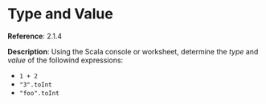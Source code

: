 # Type and Value

**Reference**: 2.1.4

**Description**: Using the Scala console or worksheet, determine the *type* and *value* of the followind expressions:

- `1 + 2`
- `"3".toInt`
- `"foo".toInt`
